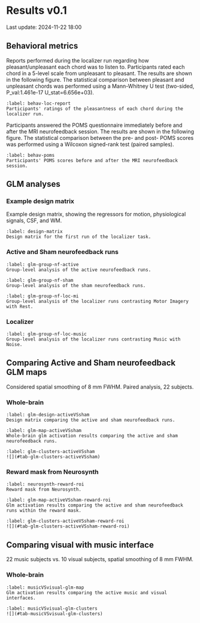 # Results v0.1
Last update: 2024-11-22 18:00

## Behavioral metrics

Reports performed during the localizer run regarding how pleasant/unpleasant each chord was to listen to. Participants rated each chord in a 5-level scale from unpleasant to pleasant. The results are shown in the following figure. The statistical comparison between pleasant and unpleasant chords was performed using a Mann-Whitney U test (two-sided, P_val:1.461e-17 U_stat=6.656e+03).

```{figure} #fig:behav-loc-report
:label: behav-loc-report
Participants' ratings of the pleasantness of each chord during the localizer run.
```

Participants answered the POMS questionnaire immediately before and after the MRI neurofeedback session. The results are shown in the following figure. The statistical comparison between the pre- and post- POMS scores was performed using a Wilcoxon signed-rank test (paired samples).

```{figure} #fig:behav-poms
:label: behav-poms
Participants' POMS scores before and after the MRI neurofeedback session.
```

## GLM analyses
### Example design matrix

Example design matrix, showing the regressors for motion, physiological signals, CSF, and WM.

```{figure} sub-01_task-loc_run-1_design-matrix.png
:label: design-matrix
Design matrix for the first run of the localizer task.
```

### Active and Sham neurofeedback runs
```{figure} #fig-glm-group-nf-active
:label: glm-group-nf-active
Group-level analysis of the active neurofeedback runs.
```

```{figure} #fig-glm-group-nf-sham
:label: glm-group-nf-sham
Group-level analysis of the sham neurofeedback runs.
```

```{figure} #fig-glm-group-loc-mi
:label: glm-group-nf-loc-mi
Group-level analysis of the localizer runs contrasting Motor Imagery with Rest.
```

### Localizer
```{figure} #fig-glm-group-loc-music
:label: glm-group-nf-loc-music
Group-level analysis of the localizer runs contrasting Music with Noise.
```

## Comparing Active and Sham neurofeedback GLM maps
Considered spatial smoothing of 8 mm FWHM. Paired analysis, 22 subjects.

### Whole-brain
```{figure} #fig-glm-design-activeVSsham
:label: glm-design-activeVSsham
Design matrix comparing the active and sham neurofeedback runs.
```

```{figure} #fig-glm-map-activeVSsham
:label: glm-map-activeVSsham
Whole-brain glm activation results comparing the active and sham neurofeedback runs.
```

```{table} Cluster-level results comparing the active and sham neurofeedback runs.
:label: glm-clusters-activeVSsham
![](#tab-glm-clusters-activeVSsham)
```

### Reward mask from Neurosynth

```{figure} #fig-neurosynth-reward-roi
:label: neurosynth-reward-roi
Reward mask from Neurosynth.
```

```{figure} #fig-glm-map-activeVSsham-reward-roi
:label: glm-map-activeVSsham-reward-roi
Glm activation results comparing the active and sham neurofeedback runs within the reward mask.
```

```{table} Cluster-level results comparing the active and sham neurofeedback runs within the reward mask.
:label: glm-clusters-activeVSsham-reward-roi
![](#tab-glm-clusters-activeVSsham-reward-roi)
```

## Comparing visual with music interface

22 music subjects vs. 10 visual subjects, spatial smoothing of 8 mm FWHM.

### Whole-brain

```{figure} #fig-musicVSvisual-glm-map
:label: musicVSvisual-glm-map
Glm activation results comparing the active music and visual interfaces.
```


```{table} Cluster-level results comparing the active music and visual interfaces.
:label: musicVSvisual-glm-clusters
![](#tab-musicVSvisual-glm-clusters)
```